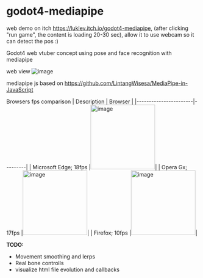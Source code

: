 # godot4-mediapipe

web demo on itch https://luklev.itch.io/godot4-mediapipe, (after clicking "run game", the content is loading 20-30 sec), allow it to use webcam so it can detect the pos :)

Godot4 web vtuber concept using pose and face recognition with mediapipe

web view
![image](https://github.com/TechnoLukas/Godot4-mediapipe/assets/110934679/64bbe48f-107a-4dff-ada0-e34f4e96d416)


mediapipe js based on https://github.com/LintangWisesa/MediaPipe-in-JavaScript


Browsers fps comparison
| Description           | Browser |
|-----------------------|---------|
| Microsoft Edge; 18fps |<img width="169" alt="image" src="https://github.com/TechnoLukas/Godot4-mediapipe/assets/110934679/35ccb936-790d-4d57-8188-6b62ecff64c0">|
| Opera Gx; 17fps       |<img width="169" alt="image" src="https://github.com/TechnoLukas/Godot4-mediapipe/assets/110934679/705c3875-ec65-4bc4-8909-7debd5b02b78">|
| Firefox; 10fps        |<img width="169" alt="image" src="https://github.com/TechnoLukas/Godot4-mediapipe/assets/110934679/07ef44aa-a2f3-450d-b616-ef5349cf451e">|

**TODO:**
- Movement smoothing and lerps
- Real bone controlls
- visualize html file evolution and callbacks
